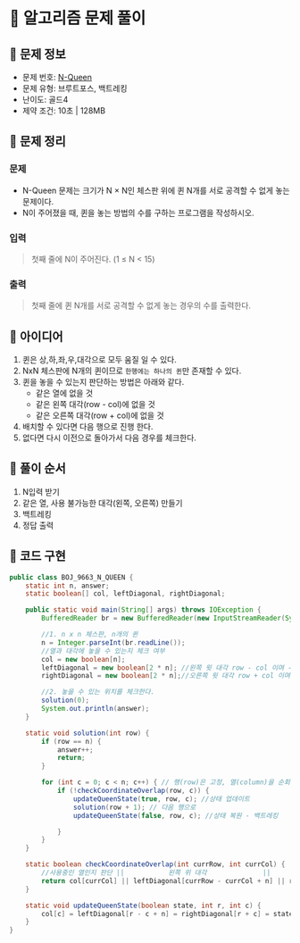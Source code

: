# 📝 알고리즘 문제 풀이
## 🔹 문제 정보
  * 문제 번호: [N-Queen](https://www.acmicpc.net/problem/9663)
  * 문제 유형: 브루트포스, 백트레킹
  * 난이도: 골드4
  * 제약 조건: 10초 | 128MB

## 🔹 문제 정리
### 문제
  * N-Queen 문제는 크기가 N × N인 체스판 위에 퀸 N개를 서로 공격할 수 없게 놓는 문제이다.
  * N이 주어졌을 때, 퀸을 놓는 방법의 수를 구하는 프로그램을 작성하시오.

### 입력
  > 첫째 줄에 N이 주어진다. (1 ≤ N < 15)
  
### 출력
  > 첫째 줄에 퀸 N개를 서로 공격할 수 없게 놓는 경우의 수를 출력한다.

## 🔹 아이디어
1. 퀸은 상,하,좌,우,대각으로 모두 움질 일 수 있다.
2. NxN 체스판에 N개의 퀸이므로 `한행에는 하나의 퀸`만 존재할 수 있다.
3. 퀸을 놓을 수 있는지 판단하는 방법은 아래와 같다.
   - 같은 열에 없을 것
   - 같은 왼쪽 대각(row - col)에 없을 것
   - 같은 오른쪽 대각(row + col)에 없을 것
4. 배치할 수 있다면 다음 행으로 진행 한다.
5. 없다면 다시 이전으로 돌아가서 다음 경우를 체크한다.
 
## 🔹 풀이 순서
1. N입력 받기
2. 같은 열, 사용 불가능한 대각(왼쪽, 오른쪽) 만들기
3. 백트레킹
4. 정답 출력

## 🔹 코드 구현
```java
public class BOJ_9663_N_QUEEN {
    static int n, answer;
    static boolean[] col, leftDiagonal, rightDiagonal;

    public static void main(String[] args) throws IOException {
        BufferedReader br = new BufferedReader(new InputStreamReader(System.in));

        //1. n x n 체스판, n개의 퀸
        n = Integer.parseInt(br.readLine());
        //열과 대각에 놓을 수 있는지 체크 여부
        col = new boolean[n];
        leftDiagonal = new boolean[2 * n]; //왼쪽 윗 대각 row - col 이며 -(n - 1) ~ n - 1까지
        rightDiagonal = new boolean[2 * n];//오른쪽 윗 대각 row + col 이며 0 ~ 2 * n - 2까지

        //2. 놓을 수 있는 위치를 체크한다.
        solution(0);
        System.out.println(answer);
    }

    static void solution(int row) {
        if (row == n) {
            answer++;
            return;
        }

        for (int c = 0; c < n; c++) { // 행(row)은 고정, 열(column)을 순회
            if (!checkCoordinateOverlap(row, c)) {
                updateQueenState(true, row, c); //상태 업데이트
                solution(row + 1); // 다음 행으로
                updateQueenState(false, row, c); //상태 복원 - 백트레킹

            }
        }
    }

    static boolean checkCoordinateOverlap(int currRow, int currCol) {
        //사용중인 열인지 판단 ||           왼쪽 위 대각              ||         오른쪽 위 대각
        return col[currCol] || leftDiagonal[currRow - currCol + n] || rightDiagonal[currRow + currCol];
    }

    static void updateQueenState(boolean state, int r, int c) {
        col[c] = leftDiagonal[r - c + n] = rightDiagonal[r + c] = state;
    }
}


```